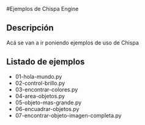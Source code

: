 #Ejemplos de Chispa Engine

## Descripción

Acá se van a ir poniendo ejemplos de uso de Chispa

## Listado de ejemplos

 * 01-hola-mundo.py
 * 02-control-brillo.py
 * 03-encontrar-colores.py
 * 04-area-objetos.py
 * 05-objeto-mas-grande.py
 * 06-encuadrar-objetos.py
 * 07-encontrar-objeto-imagen-completa.py

